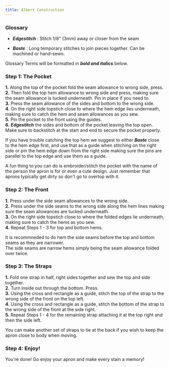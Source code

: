 ```yaml
---
title: Albert Construction
---
```


### Glossary
- ***Edgestitch*** : Stitch 1/8" (3mm) away or closer from the seam

- ***Baste*** : Long temporary stitches to join pieces together. Can be machined or hand-sewn.

Glossary Terms will be formatted in ***bold and italics*** below.

### Step 1: The Pocket

__1.__ Along the top of the pocket fold the seam allowance to wrong side, press.  
__2.__ Then fold the top hem allowance to wrong side and press, making sure the seam allowance is tucked underneath. Pin in place if you need to.  
__3.__ Press the seam allowance of the sides and bottom to the wrong side.  
__4.__ On the right side topstich close to where the hem edge lies underneath, making sure to catch the hem and seam allowances as you sew.  
__5.__ Pin the pocket to the front using the guides.  
__6.__ ***Edgestitch*** the sides and bottom of the pocket leaving the top open. Make sure to backstitch at the start and end to secure the pocket properly.  

<Tip>

If you have trouble catching the top hem we suggest to either ***Baste*** close to the hem edge first, and use that as a guide when stitching on the right side or pin the hem edge down from the right side making sure the pins are parallel to the top edge and use them as a guide.

</Tip>

<Note>
  
A fun thing to you can do is embroider/stitch the pocket with the name of the person the apron is for or even a cute design. Just remember that aprons typically get dirty so don't go to overtop with it.
  
</Note>

### Step 2: The Front

__1.__ Press under the side seam allowances to the wrong side.  
__2.__ Press under the side seams to the wrong side along the hem lines making sure the seam allowances are tucked underneath.  
__3.__ On the right side topstich close to where the folded edges lie underneath, making sure to catch the hems as you sew.  
__4.__ Repeat Steps 1 - 3 for top and bottom hems.  

<Note>

It is recommneded to do hem the side seams before the top and bottom seams as they are narrower.  
The side seams are narrow hems simply being the seam allowance folded over twice.  

</Note>

### Step 3: The Straps

__1.__ Fold one strap in half, right sides together and sew the top and side together.  
__2.__ Turn inside out through the bottom. Press.  
__3.__ Using the cross and rectangle as a guide, stitch the top of the strap to the wrong side of the front on the top left.  
__4.__ Using the cross and rectangle as a guide, stitch the bottom of the strap to the wrong side of the front at the side right.  
__5.__ Repeat Steps 1 - 4 for the remaining strap attaching it at the top right and then the side left.  

<Note>
  
You can make another set of straps to tie at the back if you wish to keep the apron close to body when moving.  

</Note>

### Step 4: Enjoy!

You're done! Go enjoy your apron and make every stain a memory!
